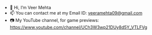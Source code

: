 - 👋 Hi, I’m Veer Mehta
- 📫 You can contact me at my Email ID: veeramehta09@gmail.com
- 📷 My YouTube channel, for game previews: https://www.youtube.com/channel/UCh3W3wp21DUy8d5Y_VTLFVg
